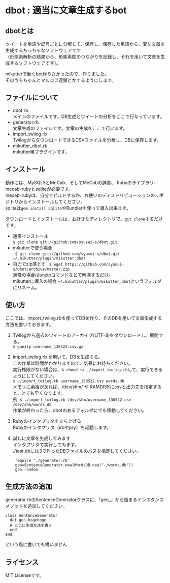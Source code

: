 dbot : 適当に文章生成するbot
============================

## dbotとは
ツイートを単語や記号ごとに分解して、保存し、保存した単語から、変な文章を生成するちっちゃなソフトウェアです  
（形態素解析の結果から、形態素間のつながりを記録し、それを用いて文章を生成するソフトウェアです）。

mikutterで動くbot作りたかったので、作りました。  
そのうちちゃんとマルコフ連鎖とかするようにします。

## ファイルについて
* dbot.rb  
    メインのファイルです。DB生成とツイートの分析をここで行なっています。
* generator.rb  
    文章生成のファイルです。文章の生成をここで行います。
* import\_twilog.rb  
    TwilogからダウンロードできるCSVファイルを分析し、DBに保存します。
* mikutter\_dbot.rb  
    mikutter用プラグインです。

## インストール
動作には、MySQL3とMeCab、そしてMeCabの辞書、
Rubyのライブラリ、mecab-rubyとsqliteが必要です。  
mecab-rubyは、自分でビルドするか、お使いのディストリビューションのリポジトリからインストールしてください。  
sqliteは`gem install sqlite`やBundlerを使って導入出来ます。


ダウンロードとインストールは、お好きなディレクトリで、`git clone`するだけです。  

* 通常インストール  
  `$ git clone git://github.com/syusui-s/dbot.git`
* mikutterで使う場合  
  ` $ git clone git://github.com/syusui-s/dbot.git ~/.mikutter/plugin/mikutter_dbot`
* 自力でzip落とす
  ` $ wget https://github.com/syusui-s/dbot/archive/master.zip`  
  通常の場合はunzipコマンドなどで解凍するだけ。  
  mikutterに導入の場合 `~/.mikutter/plugin/mikutter_dbot`というフォルダにリネーム。

## 使い方
ここでは、import\_twilog.rbを使ってDBを作り、そのDBを用いて文章生成する方法を書いておきます。

1. Twilogから過去のツイートのアーカイブ(UTF-8)をダウンロードし、展開する。  
  `$ gunzip username_130522.csv.gz`  
2. import\_twilog.rb を用いて、DBを生成する。  
  この作業は時間がかかりますので、気長にお待ちください。  
  実行権限がない場合は、`$ chmod +x ./import_twilog.rb`して、実行できるようにしてください。  
  `$ ./import_twilog.rb username_130522.csv words.db`  
  メモリに余裕があれば、/dev/shm/ や RAMDISKにcsvと出力先を指定すると、とても早くなります。  
  例: `$ ./import_twilog.rb /dev/shm/username_130522.csv /dev/shm/words.db`  
  作業が終わったら、dbotのあるフォルダにでも移動してください。
3. Rubyのインタプリタを立ち上げる  
  Rubyのインタプリタ（irbやpry）を起動します。
4. 試しに文章を生成してみます  
  インタプリタで実行してみます。  
  ./test.dbには3で作ったDBファイルのパスを指定してください。

  		require './generator.rb'
  		gen=SentenceGenerator.new(WordsDB.new("./words.db"))
  		gen.random

## 生成方法の追加
generator.rbのSentenceGeneratorクラスに、「gen\_」から始まるインスタンスメソッドを追加してください。  
	
	class SentenceGenerator
	  def gen_hogehoge
	  # ここに生成方法を書く
	  end
	end

という風に書いても構いません

## ライセンス
MIT Licenseです。  

